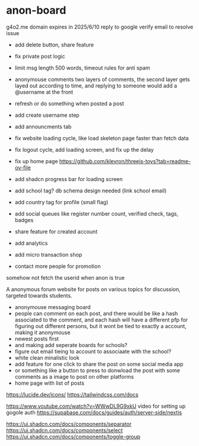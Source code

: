 # anon-board

g4o2.me domain expires in 2025/6/10
reply to google verify email to resolve issue

- add delete button, share feature
- fix private post logic
- limit msg length 500 words, timeout rules for anti spam

- anonymouse comments
  two layers of comments, the second layer gets layed out according to time, and replying to someone would add a @username at the front
- refresh or do something when posted a post
- add create username step

- add announcments tab
- fix website loading cycle, like load skeleton page faster than fetch data
- fix logout cycle, add loading screen, and fix up the delay

- fix up home page https://github.com/klevron/threejs-toys?tab=readme-ov-file
- add shadcn progress bar for loading screen

- add school tag? db schema design needed (link school email)
- add country tag for profile (small flag)

- add social queues like register number count, verified check, tags, badges
- share feature for created account
- add analytics
- add micro transaction shop
- contact more people for promotion

somehow not fetch the userid when anon is true

A anonymous forum website for posts on various topics for discussion, targeted towards students.

- anonymouse messaging board
- people can comment on each post, and there would be like a hash associated to the comment, and each hash will
  have a different pfp for figuring out different persons, but it wont be tied to exactly a account, making it anonymouse
- newest posts first
- and making add seperate boards for schools?
- figure out email tieing to account to associaate with the school?
- white clean minalistic look
- add feature for one click to share the post on some social media app
- or something like a button to press to donwload the post with some comments as a image to post on other platforms
- home page with list of posts

https://lucide.dev/icons/
https://tailwindcss.com/docs

https://www.youtube.com/watch?v=WWwDL9G9xkU
video for setting up gogole auth
https://supabase.com/docs/guides/auth/server-side/nextjs

https://ui.shadcn.com/docs/components/separator
https://ui.shadcn.com/docs/components/select
https://ui.shadcn.com/docs/components/toggle-group
